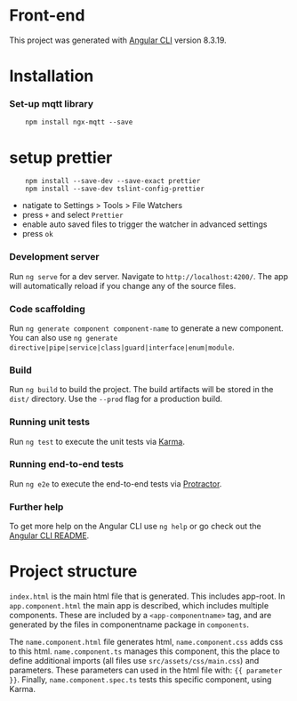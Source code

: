 # Front-end
This project was generated with [Angular CLI](https://github.com/angular/angular-cli) version 8.3.19.

# Installation
### Set-up mqtt library
````
    npm install ngx-mqtt --save
````

# setup prettier
```
    npm install --save-dev --save-exact prettier
    npm install --save-dev tslint-config-prettier
```
- natigate to Settings > Tools > File Watchers 
- press `+` and select `Prettier`
- enable auto saved files to trigger the watcher in advanced settings
- press `ok`

### Development server

Run `ng serve` for a dev server. Navigate to `http://localhost:4200/`. The app will automatically reload if you change any of the source files.

### Code scaffolding

Run `ng generate component component-name` to generate a new component. You can also use `ng generate directive|pipe|service|class|guard|interface|enum|module`.

### Build

Run `ng build` to build the project. The build artifacts will be stored in the `dist/` directory. Use the `--prod` flag for a production build.

### Running unit tests

Run `ng test` to execute the unit tests via [Karma](https://karma-runner.github.io).

### Running end-to-end tests

Run `ng e2e` to execute the end-to-end tests via [Protractor](http://www.protractortest.org/).

### Further help

To get more help on the Angular CLI use `ng help` or go check out the [Angular CLI README](https://github.com/angular/angular-cli/blob/master/README.md).

# Project structure
`index.html` is the main html file that is generated. This includes app-root. 
In `app.component.html` the main app is described, which includes multiple components. 
These are included by a `<app-componentname>` tag, and are generated by the files in componentname package in `components`.

The `name.component.html` file generates html, `name.component.css` adds css to this html. 
`name.component.ts` manages this component, this the place to define additional imports (all files use `src/assets/css/main.css`) and parameters. 
These parameters can used in the html file with: `{{ parameter }}`. Finally, `name.component.spec.ts` tests this specific component, using Karma. 
